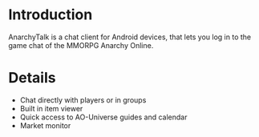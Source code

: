 # Introduction #

AnarchyTalk is a chat client for Android devices, that lets you log in to the game chat of the MMORPG Anarchy Online.

# Details #

  * Chat directly with players or in groups
  * Built in item viewer
  * Quick access to AO-Universe guides and calendar
  * Market monitor